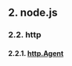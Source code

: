 ## 2. node.js

### 2.2. http

#### 2.2.1. [http.Agent](https://github.com/ivyTa/ivyTa.github.io/blob/master/node/02-http/01-http.Agent.md)
